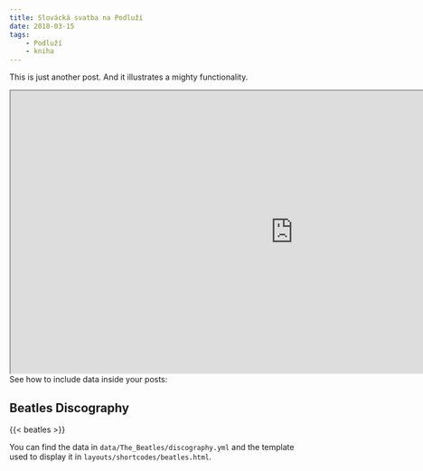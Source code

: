 ```yaml
---
title: Slovácká svatba na Podluží 
date: 2018-03-15
tags: 
    - Podluží
    - kniha
---
```


This is just another post. And it illustrates a mighty functionality.

<!--more-->
<iframe src="http://www.digitalniknihovna.cz/mzk/view/uuid:122c4840-1032-11e6-b304-005056827e52?page=uuid:eb17db80-27d7-11e6-a3d3-001018b5eb5c" height="500" width="1000"></iframe> 
See how to include data inside your posts:

## Beatles Discography

{{< beatles >}}

You can find the data in `data/The_Beatles/discography.yml` and the template used to display it in `layouts/shortcodes/beatles.html`.
